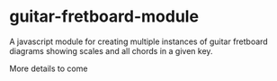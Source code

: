 guitar-fretboard-module
=======================

A javascript module for creating multiple instances of guitar fretboard diagrams showing scales and all chords in a given key.

More details to come
